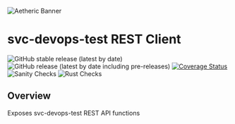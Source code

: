 ![Aetheric Banner](https://github.com/aetheric-oss/.github/raw/main/assets/readme-banner.png)

# svc-devops-test REST Client

![GitHub stable release (latest by date)](https://img.shields.io/github/v/release/aetheric-oss/svc-devops-test?sort=semver&color=green) ![GitHub release (latest by date including pre-releases)](https://img.shields.io/github/v/release/aetheric-oss/svc-devops-test?include_prereleases) [![Coverage Status](https://coveralls.io/repos/github/aetheric-oss/svc-devops-test/badge.svg?branch=develop)](https://coveralls.io/github/aetheric-oss/svc-devops-test)
![Sanity Checks](https://github.com/aetheric-oss/svc-devops-test/actions/workflows/sanity_checks.yml/badge.svg?branch=develop) ![Rust Checks](https://github.com/aetheric-oss/svc-devops-test/actions/workflows/rust_ci.yml/badge.svg?branch=develop)

## Overview

Exposes svc-devops-test REST API functions
